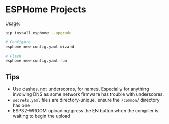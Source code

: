 # ESPHome Projects

Usage:

```sh
pip install esphome --upgrade

# Configure
esphome new-config.yaml wizard

# Flash
esphome new-config.yaml run
```

## Tips

- Use dashes, not underscores, for names. Especially for anything involving DNS as some network firmware has trouble with underscores.
- `secrets.yaml` files are directory-unique, ensure the `/common/` directory has one
- ESP32-WROOM uploading: press the EN button when the compiler is waiting to begin the upload